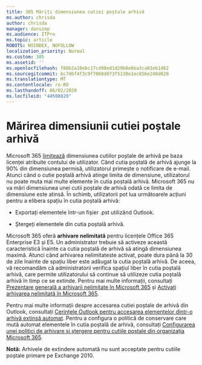 ```yaml
---
title: 305 Măriți dimensiunea cutiei poștale arhivă
ms.author: chrisda
author: chrisda
manager: dansimp
ms.audience: ITPro
ms.topic: article
ROBOTS: NOINDEX, NOFOLLOW
localization_priority: Normal
ms.custom: 305
ms.assetid: ''
ms.openlocfilehash: f80b2a10ebc17cd98ed1d29b0e6ba3ca01eb1d62
ms.sourcegitcommit: bc7d6f4f3c9f7060d073f5130e1ec856e248d020
ms.translationtype: MT
ms.contentlocale: ro-RO
ms.lasthandoff: 06/02/2020
ms.locfileid: "44508820"
---
```

# <a name="increase-the-archive-mailbox-size"></a>Mărirea dimensiunii cutiei poștale arhivă

Microsoft 365 [limitează](https://docs.microsoft.com/office365/servicedescriptions/exchange-online-service-description/exchange-online-limits#mailbox-storage-limits) dimensiunea cutiilor poștale de arhivă pe baza licenței atribuite contului de utilizator. Când cutia poștală de arhivă ajunge la 90% din dimensiunea permisă, utilizatorul primește o notificare de e-mail. Atunci când o cutie poștală arhivă atinge limita de dimensiune, utilizatorul nu poate muta mai multe elemente în cutia poștală arhivă. Microsoft 365 nu va mări dimensiunea unei cutii poștale de arhivă odată ce limita de dimensiune este atinsă. În schimb, utilizatorii pot lua următoarele acțiuni pentru a elibera spațiu în cutia poștală arhivă:

- Exportați elementele într-un fișier .pst utilizând Outlook.

- Ștergeți elementele din cutia poștală arhivă.

Microsoft 365 oferă **arhivare nelimitată** pentru licențele Office 365 Enterprise E3 și E5. Un administrator trebuie să activeze această caracteristică înainte ca cutia poștală de arhivă să atingă dimensiunea maximă. Atunci când arhivarea nelimitateste activat, poate dura până la 30 de zile înainte de spațiu liber este adăugat la cutia poștală arhivă. De aceea, vă recomandăm că administratorii verifica spațiul liber în cutia poștală arhivă, care permite utilizatorului să continue să utilizeze cutia poștală arhivă în timp ce se extinde. Pentru mai multe informații, consultați [Prezentare generală a arhivarii nelimitate în Microsoft 365](https://docs.microsoft.com/microsoft-365/compliance/unlimited-archiving) și [Activați arhivarea nelimitată în Microsoft 365](https://docs.microsoft.com/microsoft-365/compliance/enable-unlimited-archiving).

Pentru mai multe informații despre accesarea cutiei poștale de arhivă din Outlook, consultați [Cerințele Outlook pentru accesarea elementelor dintr-o arhivă extinsă automat](https://docs.microsoft.com/microsoft-365/compliance/unlimited-archiving#outlook-requirements-for-accessing-items-in-an-auto-expanded-archive). Pentru a configura o politică de conservare care mută automat elementele în cutia poștală de arhivă, consultați [Configurarea unei politici de arhivare și ștergere pentru cutiile poștale din organizația Microsoft 365](https://docs.microsoft.com/microsoft-365/compliance/set-up-an-archive-and-deletion-policy-for-mailboxes).

**Notă:** Arhivele de extindere automată nu sunt acceptate pentru cutiile poștale primare pe Exchange 2010.
